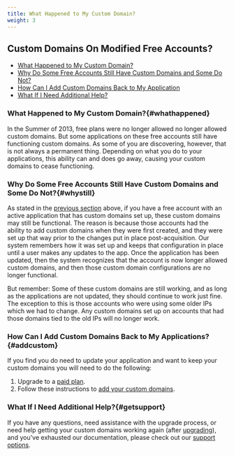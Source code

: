 ```yaml
---
title: What Happened to My Custom Domain?
weight: 3
---
```


## Custom Domains On Modified Free Accounts?

* [What Happened to My Custom Domain?](#whathappened)
* [Why Do Some Free Accounts Still Have Custom Domains and Some Do Not?](#whystill)
* [How Can I Add Custom Domains Back to My Application](#addcustom)
* [What If I Need Additional Help?](#getsupport)

### What Happened to My Custom Domain?{#whathappened}

In the Summer of 2013, free plans were no longer allowed no longer allowed custom domains. But some applications on these free accounts still have functioning custom domains. As some of you are discovering, however, that is not always a permanent thing. Depending on what you do to your applications, this ability can and does go away, causing your custom domains to cease functioning.

### Why Do Some Free Accounts Still Have Custom Domains and Some Do Not?{#whystill}

As stated in the [previous section](#whathappened) above, if you have a free account with an active application that has custom domains set up, these custom domains may still be functional. The reason is because those accounts had the ability to add custom domains when they were first created, and they were set up that way prior to the changes put in place post-acquisition. Our system remembers how it was set up and keeps that configuration in place until a user makes any updates to the app. Once the application has been updated, then the system recognizes that the account is now longer allowed custom domains, and then those custom domain configurations are no longer functional.

But remember: Some of these custom domains are still working, and as long as the applications are not updated, they should continue to work just fine. The exception to this is those accounts who were using some older IPs which we had to change. Any custom domains set up on accounts that had those domains tied to the old IPs will no longer work.

### How Can I Add Custom Domains Back to My Applications?{#addcustom}

If you find you do need to update your application and want to keep your custom domains you will need to do the following:

1. Upgrade to a [paid plan](https://www.appfog.com/pricing/).
2. Follow these instructions to [add your custom domains](/customize/custom-domain-names).

### What If I Need Additional Help?{#getsupport}

If you have any questions, need assistance with the upgrade process, or need help getting your custom domains working again (after [upgrading](https://www.appfog.com/pricing/)), and you've exhausted our documentation, please check out our [support options](https://support.appfog.com/home).
